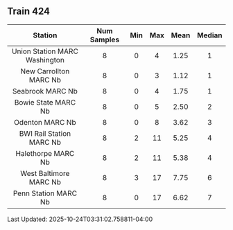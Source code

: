 ## Train 424

| Station | Num Samples | Min | Max | Mean | Median |
| :-----: | :---------: | :-: | :-: | :--: | :----: |
| Union Station MARC Washington | 8 | 0 | 4 | 1.25 | 1 |
| New Carrollton MARC Nb | 8 | 0 | 3 | 1.12 | 1 |
| Seabrook MARC Nb | 8 | 0 | 4 | 1.75 | 1 |
| Bowie State MARC Nb | 8 | 0 | 5 | 2.50 | 2 |
| Odenton MARC Nb | 8 | 0 | 8 | 3.62 | 3 |
| BWI Rail Station MARC Nb | 8 | 2 | 11 | 5.25 | 4 |
| Halethorpe MARC Nb | 8 | 2 | 11 | 5.38 | 4 |
| West Baltimore MARC Nb | 8 | 3 | 17 | 7.75 | 6 |
| Penn Station MARC Nb | 8 | 0 | 17 | 6.62 | 7 |


Last Updated: 2025-10-24T03:31:02.758811-04:00